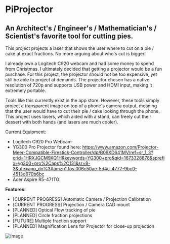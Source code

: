 # PiProjector
## An Architect's / Engineer's / Mathematician's / Scientist's favorite tool for cutting pies.

This project projects a laser that shows the user where to cut on a pie / cake at exact fractions. No more arguing about who's cut is bigger!

I already own a Logitech C920 webcam and had some money to spend from Christmas. I ultimately decided that getting a projector would be a fun purchase. For this project, the projector should not be too expensive, yet still be able to project at demands. The projector chosen has a native resolution of 720p and supports USB power and HDMI input, making it extremely portable.

Tools like this currently exist in the app store. However, these tools simply project a transparent image on top of a phone's camera output, meaning that the user would have to cut their pie / cake looking through the phone. This project uses lasers, which aided with a stand, can freely cut their dessert with both hands (and lasers are much cooler).

Current Equipment:

- Logitech C920 Pro Webcam
- YG300 Pro Projector found here: https://www.amazon.com/Projector-Meer-Compatible-Firestick-Controller/dp/B09XD641MV/ref=sr_1_3?crid=1HRXJGCM9XQ1H&keywords=YG300+pro&qid=1673328878&sprefix=yg300+pro%2Caps%2C131&sr=8-3&ufe=app_do%3Aamzn1.fos.006c50ae-5d4c-4777-9bc0-4513d670b6bc
- Acer Aspire R5-471TG.

**Features:**
- [CURRENT PROGRESS] Automatic Camera / Projection Calibration
- [CURRENT PROGRESS] Projection / Camera CAD mount
- [PLANNED] Optical Flow tracking of pie
- [PLANNED] Circle fraction projections
 - [FUTURE] Multiple fraction support
- [PLANNED] Magnification Lens for Projector for close-up projection

![image](https://user-images.githubusercontent.com/65744075/211457048-6a421419-286a-4573-a0d7-261faccb217f.png)
